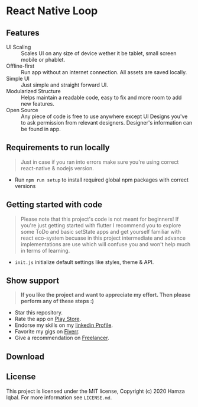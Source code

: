 # React Native Loop

## Features

<dl>
  <dt>UI Scaling</dt>
  <dd>Scales UI on any size of device wether it be tablet, small screen mobile or phablet.</dd>

  <dt>Offline-first</dt>
  <dd>Run app without an internet connection. All assets are saved locally.</dd>
  
  <dt>Simple UI</dt>
  <dd>Just simple and straight forward UI.</dd>

  <dt>Modularized Structure</dt>
  <dd>Helps maintain a readable code, easy to fix and more room to add new features.</dd>

  <dt>Open Source</dt>
  <dd>Any piece of code is free to use anywhere except UI Designs you've to ask permission from relevant designers. Designer's information can be found in app.</dd>
</dl>

## Requirements to run locally

> Just in case if you ran into errors make sure you're using correct react-native & nodejs version.

- Run `npm run setup` to install required global npm packages with correct versions

## Getting started with code

> Please note that this project's code is not meant for beginners! If you're just getting started with flutter I recommend you to explore some ToDo and basic setState apps and get yourself familiar with react eco-system becuase in this project intermediate and advance implementations are use which will confuse you and won't help much in terms of learning.

- `init.js` initialize default settings like styles, theme & API.


## Show support

> **If you like the project and want to appreciate my effort. Then please perform any of these steps :)**

- Star this repository.
- Rate the app on <a href="https://play.google.com/store/apps/details?id=com.onemdev.flutter_ui_challenges" target="_playstore">Play Store</a>.
- Endorse my skills on my <a href="https://www.linkedin.com/in/hackerhgl" target="linkedin">linkedin Profile</a>.
- Favorite my gigs on <a href="https://www.fiverr.com/hackerhgl" target="fiver">Fiverr</a>.
- Give a recommendation on <a href="https://www.freelancer.com/u/hackerhgl" target="freelance">Freelancer</a>.

## Download


## License

This project is licensed under the MIT license, Copyright (c) 2020 Hamza Iqbal. For more information see `LICENSE.md`.
